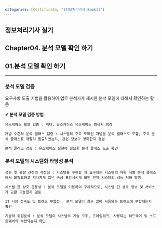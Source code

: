 ```yaml
---
categories: [Certificate, "[정보처리기사 Book1]"]
---
```


## 정보처리기사 실기

## Chapter04. 분석 모델 확인 하기

## 01.분석 모델 확인 하기

<hr>

### 분석 모델 검증

요구사항 도출 기법을 활용하여 업무 분석가가 제시한 분석 모델에 대해서 확인하는 활동

**✔ 분석 모델 검증 방법**

```
유스케이스 모델 검증 : 액터, 유스케이스 유스케이스 명세서 점검

개념 수준의 분석 클래스 검증 : 시스템의 주요 도메인 개념을 분석 클래스로 도출, 주요 분석 클래스를 적절히 돔출하였는지, 관련 정보가 명확한지 점검

분석 클래스 검증 : 유스케이스 실현에 필요한 분석 클래스 도출 확인
```

### 분석 모델의 시스템화 타당성 분석

```
성능 및 용량 산정의 적정성 : 시스템을 구현할 때 요구되는 시스템의 자원 식별 분석 클래스에서 불필요하고 지나치게 많은 속성 포함시키게 되면 전체 시스템의 성능 저하 발행

시스템 간 상호 운용성 : 분석 모델을 이용하여 구체적으로, 시스템 간 상호 정보 및 서비스가 교환 가능한지 검토

IT 시장 성숙도 및 트렌드 부합성 : 분석 모델이 최근 많이 사용되는 트렌드에 부합되는지 확인

기술적 위험분석 : 분석 모델이 시스템의 기술 구조, 프레임워크, 사용되는 하드웨어 및 소프트웨어와 부합되는지 확인
```
